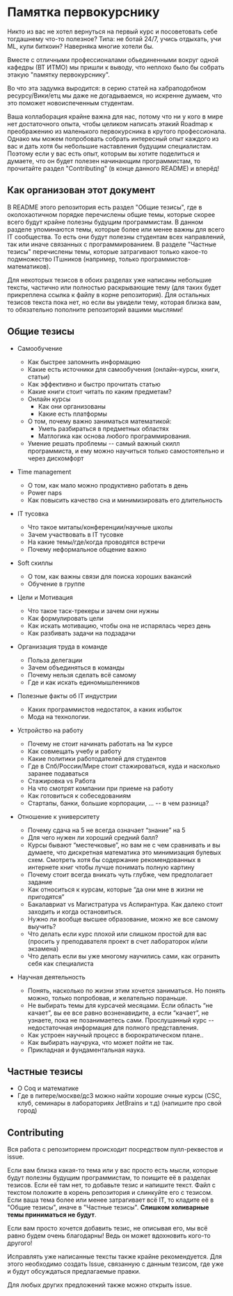 # Памятка первокурснику

Никто из вас не хотел вернуться на первый курс и посоветовать себе тогдашнему что-то полезное? Типа: не ботай 24/7, учись отдыхать, учи ML, купи биткоин? Наверняка многие хотели бы.

Вместе с отличными профессионалами обьединенными вокруг одной кафедры (ВТ ИТМО) мы пришли к выводу, что неплохо было бы собрать этакую "памятку первокурснику". 

Во что эта задумка выродится: в серию статей на хабраподобном ресурсу/Вики/етц мы даже не догадываемся, но искренне думаем, что это поможет новоиспеченным студентам.

Ваша коллаборация крайне важна для нас, потому что ни у кого в мире нет достаточного опыта, чтобы целиком написать этакий Roadmap к преображению из маленького первокурсника в крутого профессионала. Однако мы можем попробовать собрать интересный опыт каждого из вас и дать хотя бы небольшие наставления будущим специалистам. Поэтому если у вас есть опыт, которым вы хотите поделиться и думаете, что он будет полезен начинающим программистам, то прочитайте раздел "Contributing" (в конце данного README) и вперёд! 

## Как организован этот документ
В README этого репозитория есть раздел "Общие тезисы", где в околохаотичном порядке перечислены общие темы, которые скорее всего будут крайне полезны будущим программистам. В данном разделе упоминаются темы, которые более или менее важны для всего IT сообщества. То есть они будут полезны студентам всех направлений, так или иначе связанных с программированием. В разделе "Частные тезисы" перечислены темы, которые затрагивают только какое-то подмножество ITшников (например, только программистов-математиков).

Для некоторых тезисов в обоих разделах уже написаны небольшие тексты, частично или полностью раскрывающие тему (для таких будет прикреплена ссылка к файлу в корне репозитория). Для остальных тезисов текста пока нет, но если вы увидели тему, которая близка вам, то обязательно пополните репозиторий вашими мыслями! 

## Общие тезисы
* Самообучение
  - Как быстрее запомнить информацию
  - Какие есть источники для самообучения (онлайн-курсы, книги, статьи)
  - Как эффективно и быстро прочитать статью
  - Какие книги стоит читать по каким предметам?
  - Онлайн курсы
    - Как они организованы
    - Какие есть платформы
  - О том, почему важно заниматься математикой:
    - Уметь разбираться в предметных областях
    - Матлогика как основа любого программирования. 
  - Умение решать проблемы -- самый важный скилл программиста, и ему можно научиться только самостоятельно и через дискомфорт

* Time management 
  - О том, как мало можно продуктивно работать в день
  - Power naps 
  - Как повысить качество сна и минимизировать его длительность

* IT тусовка
  - Что такое митапы/конференции/научные школы
  - Зачем участвовать в IT тусовке
  - На какие темы/где/когда проводятся встречи
  - Почему неформальное общение важно

* Soft скиллы 
  - О том, как важны связи для поиска хороших вакансий
  - Обучение в группе

* Цели и Мотивация
  - Что такое таск-трекеры и зачем они нужны
  - Как формулировать цели
  - Как искать мотивацию, чтобы она не испарялась через день
  - Как разбивать задачи на подзадачи

* Организация труда в команде
  - Польза делегации
  - Зачем объединяться в команды
  - Почему нельзя сделать всё самому
  - Где и как искать единомышленников
  
* Полезные факты об IT индустрии
  - Каких программистов недостаток, а каких избыток
  - Мода на технологии. 
  
* Устройство на работу
  - Почему не стоит начинать работать на 1м курсе
  - Как совмещать учебу и работу
  - Какие политики работодателей для студентов
  - Где в Спб/России/Мире стоит стажироваться, куда и насколько заранее подаваться
  - Стажировка vs Работа
  - На что смотрят компании при приеме на работу
  - Как готовиться к собеседованиям
  - Стартапы, банки, большие корпорации, ... -- в чем разница?

* Отношение к университету
  - Почему сдача на 5 не всегда означает “знание” на 5
  - Для чего нужен ли хороший средний балл?
  - Курсы бывают “местечковые”, но вам не с чем сравнивать и вы думаете, что дискретная математика это минимизация булевых схем.      Смотреть хотя бы содержание рекомендованных в интернете книг чтобы лучше понимать полную картину 
  - Почему стоит всегда вникать чуть глубже, чем предполагает задание
  - Как относиться к курсам, которые “да они мне в жизни не пригодятся”
  - Бакалавриат vs Магистратура vs Аспирантура. Как далеко стоит заходить и когда остановиться.
  - Нужно ли вообще высшее образование, можно же все самому выучить?
  - Что делать если курс плохой или слишком простой для вас (просить у преподавателя проект в счет лабораторок и/или экзамена) 
  - Что делать если вы уже многому научились сами, как огранить себя как специалиста
* Научная деятельность
  - Понять, насколько по жизни этим хочется заниматься. Но понять можно, только попробовав, и желательно пораньше.
  - Не выбирать темы для курсачей месяцами. Если область “не качает”, вы ее все равно возненавидите, а если “качает”, не узнаете, пока не позанимаетесь сами. Прослушанный курс -- недостаточная информация для полного представления.
  - Как устроен научный процесс в бюрократическом плане.. 
  - Как выбирать научрука, что может пойти не так.
  - Прикладная и фундаментальная наука. 
  
## Частные тезисы

* О Coq и математике
* Где в питере/москве/дс3 можно найти хорошие очные курсы (CSC, клуб, семинары в лабораториях JetBrains и т.д) (напишите про свой город)


## Contributing
Вся работа с репозиторием происходит посредством пулл-реквестов и issue.

Если вам близка какая-то тема или у вас просто есть мысли, которые будут полезны будущим программистам, то поищите её в разделах тезисов. Если её там нет, то добавьте тезис и напишите текст. Файл с текстом положите в корень репозитория и слинкуйте его с тезисом. Если ваша тема более или менее затрагивает всё IT, то кладите её в "Общие тезисы", иначе в "Частные тезисы". **Слишком холиварные темы приниматься не будут**.

Если вам просто хочется добавить тезис, не описывая его, мы всё равно будем очень благодарны! Ведь он может вдохновить кого-то другого!

Исправлять уже написанные тексты также крайне рекомендуется. Для этого необходимо создать Issue, связанную с данным тезисом, где уже и будут обсуждаться предлагаемые правки.

Для любых других предложений также можно открыть issue.
